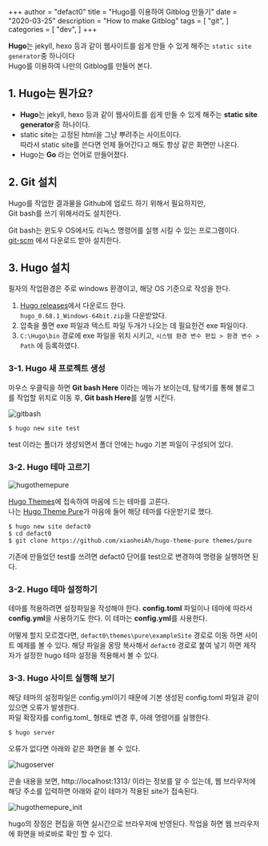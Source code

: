 +++
author = "defact0"
title = "Hugo를 이용하여 Gitblog 만들기"
date = "2020-03-25"
description = "How to make Gitblog"
tags = [
    "git",
]
categories = [
    "dev",
]
+++

**Hugo**는 jekyll, hexo 등과 같이 웹사이트를 쉽게 만들 수 있게 해주는 `static site generator`중 하나이다  
Hugo를 이용하여 나만의 Gitblog를 만들어 본다.

<!--more-->

## 1. Hugo는 뭔가요?

- **Hugo**는 jekyll, hexo 등과 같이 웹사이트를 쉽게 만들 수 있게 해주는 **static site generator**중 하나이다.  
- static site는 고정된 html을 그냥 뿌려주는 사이트이다.  
따라서 static site를 쓴다면 언제 들어간다고 해도 항상 같은 화면만 나온다.  
- Hugo는 **Go** 라는 언어로 만들어졌다.


## 2. Git 설치
Hugo를 작업한 결과물을 Github에 업로드 하기 위해서 필요하지만,  
Git bash를 쓰기 위해서라도 설치한다.

Git bash는 윈도우 OS에서도 리눅스 명령어를 실행 시킬 수 있는 프로그램이다.  
[git-scm](https://git-scm.com/) 에서 다운로드 받아 설치한다.


## 3. Hugo 설치
필자의 작업환경은 주로 windows 환경이고, 해당 OS 기준으로 작성을 한다.  

1. [Hugo releases](https://github.com/gohugoio/hugo/releases)에서 다운로드 한다.  
`hugo_0.68.1_Windows-64bit.zip`을 다운받았다.
2. 압축을 풀면 exe 파일과 텍스트 파일 두개가 나오는 데 필요한건 exe 파일이다.
3. `C:\Hugo\bin` 경로에 exe 파일을 위치 시키고, `시스템 환경 변수 편집 > 환경 변수 > Path` 에 등록하였다.


### 3-1. Hugo 새 프로젝트 생성
마우스 우클릭을 하면 **Git bash Here** 이라는 메뉴가 보이는데, 탐색기를 통해 블로그를 작업할 위치로 이동 후, **Git bash Here**를 실행 시킨다.

![gitbash](/img/2020/03/25/gitbash.png)

```shell
$ hugo new site test
```
test 이라는 폴더가 생성되면서 폴더 안에는 hugo 기본 파일이 구성되어 있다.


### 3-2. Hugo 테마 고르기

![hugothemepure](/img/2020/03/25/hugothemepure.png)

[Hugo Themes](https://themes.gohugo.io/)에 접속하여 마음에 드는 테마를 고른다.  
나는 [Hugo Theme Pure](https://themes.gohugo.io/hugo-theme-pure/)가 마음에 들어 해당 테마를 다운받기로 했다.

```shell
$ hugo new site defact0
$ cd defact0
$ git clone https://github.com/xiaoheiAh/hugo-theme-pure themes/pure
```

기존에 만들었던 test를 쓰려면 defact0 단어를 test으로 변경하여 명령을 실행하면 된다.

### 3-2. Hugo 테마 설정하기

테마를 적용하려면 설정파일을 작성해야 한다.
**config.toml** 파일이나 테마에 따라서 **config.yml**을 사용하기도 한다.
이 테마는 **config.yml**를 사용한다.

어떻게 할지 모르겠다면, `defact0\themes\pure\exampleSite` 경로로 이동 하면 사이트 예제를 볼 수 있다.
해당 파일을 몽땅 복사해서 `defact0` 경로로 붙여 넣기 하면 제작자가 설정한 hugo 테마 설정을 적용해서 볼 수 있다.

### 3-3. Hugo 사이트 실행해 보기

해당 테마의 설정파일은 config.yml이기 때문에 기본 생성된 config.toml 파일과 같이 있으면 오류가 발생한다.  
파일 확장자를 config.toml_ 형태로 변경 후, 아래 명령어를 실행한다.

```shell
$ hugo server
```

오류가 없다면 아래와 같은 화면을 볼 수 있다.

![hugoserver](/img/2020/03/25/hugoserver.png)

콘솔 내용을 보면, http://localhost:1313/ 이라는 정보를 알 수 있는데, 웹 브라우저에 해당 주소를 입력하면 아래와 같이 테마가 적용된 site가 접속된다.

![hugothemepure_init](/img/2020/03/25/hugothemepure_init.png)

hugo의 장점은 편집을 하면 실시간으로 브라우저에 반영된다.
작업을 하면 웹 브라우저에 화면을 바로바로 확인 할 수 있다.